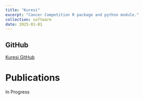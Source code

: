```yaml
---
title: "Kuresi"
excerpt: "Cancer Competition R package and python module."
collection: software
date: 2025-01-01
---
```


## GitHub
[Kuresi GitHub](https://github.com/patrickCNMartin/Kuresi)

# Publications
In Progress